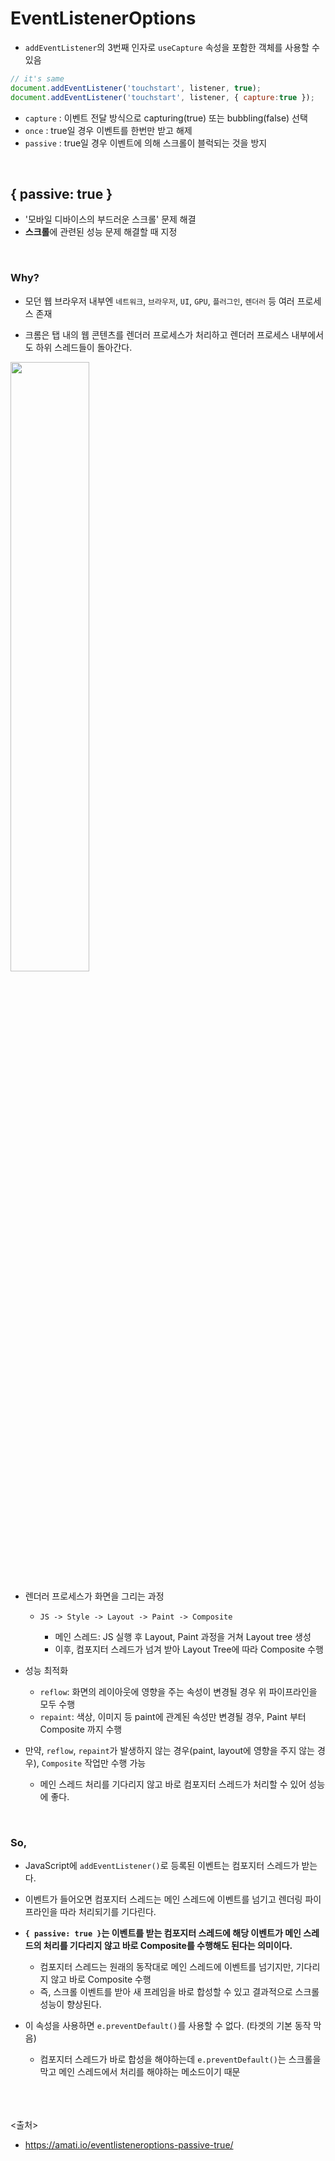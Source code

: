 # EventListenerOptions
- `addEventListener`의 3번째 인자로 `useCapture` 속성을 포함한 객체를 사용할 수 있음

```js
// it's same
document.addEventListener('touchstart', listener, true);
document.addEventListener('touchstart', listener, { capture:true });
```

- `capture` : 이벤트 전달 방식으로 capturing(true) 또는 bubbling(false) 선택
- `once` : true일 경우 이벤트를 한번만 받고 해제
- `passive` : true일 경우 이벤트에 의해 스크롤이 블럭되는 것을 방지

<br>

## { passive: true }
- '모바일 디바이스의 부드러운 스크롤' 문제 해결
- **스크롤**에 관련된 성능 문제 해결할 때 지정
<br>

### Why?
- 모던 웹 브라우저 내부엔 `네트워크`, `브라우저`, `UI`, `GPU`, `플러그인`, `렌더러` 등 여러 프로세스 존재

- 크롬은 탭 내의 웹 콘텐츠를 렌더러 프로세스가 처리하고 렌더러 프로세스 내부에서도 하위 스레드들이 돌아간다.
<img src="02_JavaScript/img/pass1.png" width="50%" />

- 렌더러 프로세스가 화면을 그리는 과정
  - `JS -> Style -> Layout -> Paint -> Composite`
  
    - 메인 스레드: JS 실행 후 Layout, Paint 과정을 거쳐 Layout tree 생성
    - 이후, 컴포지터 스레드가 넘겨 받아 Layout Tree에 따라 Composite 수행

- 성능 최적화
  - `reflow`: 화면의 레이아웃에 영향을 주는 속성이 변경될 경우 위 파이프라인을 모두 수행
  - `repaint`: 색상, 이미지 등 paint에 관계된 속성만 변경될 경우, Paint 부터 Composite 까지 수행

- 만약, `reflow`, `repaint`가 발생하지 않는 경우(paint, layout에 영향을 주지 않는 경우), `Composite` 작업만 수행 가능
  - 메인 스레드 처리를 기다리지 않고 바로 컴포지터 스레드가 처리할 수 있어 성능에 좋다.
<br>

### So,
- JavaScript에 `addEventListener()`로 등록된 이벤트는 컴포지터 스레드가 받는다.
- 이벤트가 들어오면 컴포지터 스레드는 메인 스레드에 이벤트를 넘기고 렌더링 파이프라인을 따라 처리되기를 기다린다.

- **`{ passive: true }`는 이벤트를 받는 컴포지터 스레드에 해당 이벤트가 메인 스레드의 처리를 기다리지 않고 바로 Composite를 수행해도 된다는 의미이다.**
  - 컴포지터 스레드는 원래의 동작대로 메인 스레드에 이벤트를 넘기지만, 기다리지 않고 바로 Composite 수행
  - 즉, 스크롤 이벤트를 받아 새 프레임을 바로 합성할 수 있고 결과적으로 스크롤 성능이 향상된다.

- 이 속성을 사용하면 `e.preventDefault()`를 사용할 수 없다. (타겟의 기본 동작 막음)
  - 컴포지터 스레드가 바로 합성을 해야하는데 `e.preventDefault()`는 스크롤을 막고 메인 스레드에서 처리를 해야하는 메소드이기 때문

<br><br><br>
<출처>
- https://amati.io/eventlisteneroptions-passive-true/
